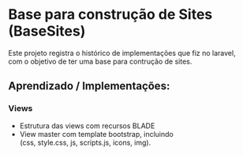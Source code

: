 # Base para construção de Sites (BaseSites)
Este projeto registra o histórico de implementações que fiz no laravel,  
com o objetivo de ter uma base para contrução de sites.  
  


## Aprendizado / Implementações:

### Views
- Estrutura das views com recursos BLADE
- View master com template bootstrap, incluindo  
(css, style.css, js, scripts.js, icons, img).